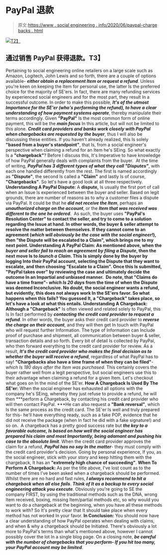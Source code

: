 # PayPal 退款

> 原文:[https://www . social engineering . info/2020/06/paypal-charge backs . html](https://www.socialengineering.info/2020/06/paypal-chargebacks.html)

[![](../Images/8a5bd6363ec19536cc7b83ff7c52e051.png)T2】](https://1.bp.blogspot.com/-_FsKq2s_BIM/XuYwerDkyOI/AAAAAAAAKLg/TSfsCjygcN4HMzaL1TjXrgfg_o6-FWHCQCLcBGAsYHQ/s1600/PayPal%2BChargebacks.%2Bwww.socialengineering.info.png)

## **通过销售 PayPal 获得退款。T3】**

Pertaining to social engineering online retailers on a large scale such as Amazon, Logitech, John Lewis and so forth, there are a couple of options available- ***either obtain a replacement Item or request a refund***. Unless you're keen on keeping the Item for personal use, the latter Is the preferred choice for the majority of SE'ers. In fact, there are many refunding services by experienced social engineers and for the most part, they result In a successful outcome.
  In order to make this possible, ***It's of the utmost Importance for the SE'er (who's performing the refund), to have a clear understanding of how payment systems operate***, thereby manipulate their terms accordingly. Given **"PayPal"** Is the most common form of online payment, this will be the ***main focus*** In this article, but will not be limited to this alone. ***Credit card providers and banks work closely with PayPal when chargebacks are requested by the buyer***, thus I will also be discussing these entities.
  If you haven't already realized, this Is solely **"based from a buyer's standpoint"**, that Is, from a social engineer's perspective when claiming a refund for an Item he's SEing. So what exactly Is a **"chargeback"**? Before I discuss this, It's Imperative to have knowledge of how PayPal generally deals with complaints from the buyer. 
  At the time of writing, ***PayPal has 3 different types of what they call "Disputes"***, with each one handled differently from the rest. The first Is named accordingly as **"Dispute"**, the second Is called a **"Claim"** and lastly Is of course, **"Chargebacks"**. So let's have a good look at all three respectively.
  **Understanding A PayPal Dispute:**
  A **dispute,** Is usually the first port of call when an Issue Is experienced between the buyer and seller. Based on legit grounds, there are number of reasons as to why a customer files a dispute via PayPal. It could be that he ***did not receive the Item***, perhaps an ***unauthorized charge on the account***, or the ***Item that was received was different to the one he ordered***. 
  As such, the buyer uses **"PayPal's Resolution Center" **to contact the seller, and try to come to a solution regarding the Issue at hand. In other words, the buyer & seller attempt to resolve the matter between themselves. If they cannot come to an agreement (*which will obviously be the case with the social engineer!*), then **"the Dispute will be escalated to a Claim"**, which brings me to my next point.
  **Understanding A PayPal Claim:**
  As mentioned above, when the ***buyer and seller fail to reach an agreement by filing a Dispute***, then the next move Is to ***launch a Claim***. This Is simply done by the buyer by logging Into their PayPal account, selecting the Dispute that they want to escalate, and then choosing **"Escalate to a Claim"**. Once this Is submitted, **"PayPal takes over"** by reviewing the case and ultimately decide the outcome In an Impartial and unbiased manner. 
  Do note, that **"Claims do have a time frame"**- ***which Is 20 days*** from the time of when the Dispute was deemed Inconclusive. No doubt, the social engineer wants a refund, but evidently, this does not always work In the SE'ers favor. So what happens when this fails? You guessed It, a **"Chargeback"** takes place, so let's have a look at what this entails.
  **Understanding A Chargeback:**
  Although a** "Chargeback"** Is often viewed and related solely to PayPal, this Is In fact performed by ***contacting the credit card provider to request a refund***. In other words, the buyer asks their credit card provider to ***reverse the charge on their account***, and they will then get In touch with PayPal who will request further Information. The type of Information can Include proof of purchase and shipment, all communication between buyer & seller, transaction details and so forth.
  Every bit of detail Is collected by PayPal, who then forward everything to the credit card provider for review. As a result, ***It's the credit card provider who makes the final decision as to whether the buyer will receive a refund***, regardless of what PayPal has to say! **"Chargebacks also have a time frame of when they can be filed"**- *which Is 180 days after the Item was purchased*. This certainly covers the buyer rather well from a legit perspective, but social engineers use this to their advantage when claiming a refund for a given Item. Let's checkout what goes on In the mind of the SE'er.
  **How A Chargeback Is Used By The SE'er:**
  When the social engineer has exhausted all options with the company he's SEing, whereby they just refuse to provide a refund, he will then ***perform a Chargeback, by contacting his credit card provider who will then contact PayPal. ***He can also request a **"Bank reversal"**, which Is the same process as the credit card. The SE'er Is well and truly prepared for this- he'll have everything ready, such as a fake POP, evidence that he did not receive the package (when In fact he did with a fake signature!) and so on. 
  A chargeback has a pretty good success rate but ***the key to a favorable outcome, Is based on how well the social engineer has prepared his claim*** ***and most Importantly, being adamant and pushing his case to the absolute limit***. When the credit card provider approves the claim for a refund, ***PayPal has no say In the matter***- they must comply with the credit card provider's decision. Going by personal experience, If you, as the social engineer, stick with your story and keep hitting them with the chargeback, It has an **"extremely high chance of succeeding"**.
  **When To Perform A Chargeback:**
  As per the title above, I've lost count as to the number of times I've been asked when a chargeback should be performed. Whilst there are no hard and fast rules, ***I always recommend to hit a chargeback when all else fails***. ***Think of It as a backup to every social engineering attack you execute***. Obviously you're going to SE the company FIRST, by using the traditional methods such as the DNA, wrong Item received, boxing, missing Item/partial methods etc, so why would you want to do a chargeback at the beginning, when you have all these methods to work with? So It's pretty clear that It should take place when every method has not worked In your favor.
  **In Conclusion:**
  You should now have a clear understanding of how PayPal operates when dealing with claims, and when & why a chargeback should be Initiated. There's obviously a lot more to PayPal's terms than what's mentioned above, however I cannot possibly cover the lot In a single blog page. On a closing note, ***be careful with the number of chargebacks that you perform- If you hit too many, your PayPal account may be limited***.